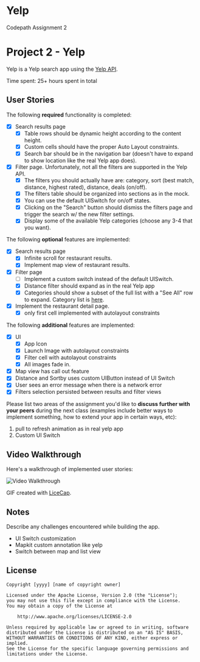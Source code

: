 # Yelp
Codepath Assignment 2


# Project 2 - Yelp

Yelp is a Yelp search app using the [Yelp API](http://www.yelp.com/developers/documentation/v2/search_api).

Time spent: 25+ hours spent in total

## User Stories

The following **required** functionality is completed:

- [x] Search results page
   - [x] Table rows should be dynamic height according to the content height.
   - [x] Custom cells should have the proper Auto Layout constraints.
   - [x] Search bar should be in the navigation bar (doesn't have to expand to show location like the real Yelp app does).
- [x] Filter page. Unfortunately, not all the filters are supported in the Yelp API.
   - [x] The filters you should actually have are: category, sort (best match, distance, highest rated), distance, deals (on/off).
   - [x] The filters table should be organized into sections as in the mock.
   - [x] You can use the default UISwitch for on/off states.
   - [x] Clicking on the "Search" button should dismiss the filters page and trigger the search w/ the new filter settings.
   - [x] Display some of the available Yelp categories (choose any 3-4 that you want).

The following **optional** features are implemented:

- [x] Search results page
   - [x] Infinite scroll for restaurant results.
   - [x] Implement map view of restaurant results.
- [x] Filter page
   - [ ] Implement a custom switch instead of the default UISwitch.
   - [x] Distance filter should expand as in the real Yelp app
   - [x] Categories should show a subset of the full list with a "See All" row to expand. Category list is [here](http://www.yelp.com/developers/documentation/category_list).
- [x] Implement the restaurant detail page.
  - [x] only first cell implemented with autolayout constraints

The following **additional** features are implemented:

- [x] UI
   - [x] App Icon
   - [x] Launch Image with autolayout constraints
   - [x] Filter cell with autolayout constraints
   - [x] All images fade in.
- [x] Map view has call out feature
- [x] Distance and Sortby uses custom UIButton instead of UI Switch
- [x] User sees an error message when there is a network error
- [x] Filters selection persisted between results and filter views 

Please list two areas of the assignment you'd like to **discuss further with your peers** during the next class (examples include better ways to implement something, how to extend your app in certain ways, etc):

1. pull to refresh animation as in real yelp app
2. Custom UI Switch

## Video Walkthrough

Here's a walkthrough of implemented user stories:

<img src='https://github.com/DeekshaPrabhakar/Yelp/blob/master/yelpWalkthrough.gif' title='Video Walkthrough' width='' alt='Video Walkthrough' />

GIF created with [LiceCap](http://www.cockos.com/licecap/).

## Notes

Describe any challenges encountered while building the app.
- UI Switch customization
- Mapkit custom annotation like yelp
- Switch between map and list view

## License

    Copyright [yyyy] [name of copyright owner]

    Licensed under the Apache License, Version 2.0 (the "License");
    you may not use this file except in compliance with the License.
    You may obtain a copy of the License at

        http://www.apache.org/licenses/LICENSE-2.0

    Unless required by applicable law or agreed to in writing, software
    distributed under the License is distributed on an "AS IS" BASIS,
    WITHOUT WARRANTIES OR CONDITIONS OF ANY KIND, either express or implied.
    See the License for the specific language governing permissions and
    limitations under the License.
